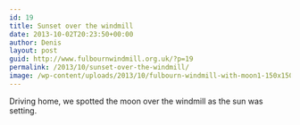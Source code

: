 ```yaml
---
id: 19
title: Sunset over the windmill
date: 2013-10-02T20:23:50+00:00
author: Denis
layout: post
guid: http://www.fulbournwindmill.org.uk/?p=19
permalink: /2013/10/sunset-over-the-windmill/
image: /wp-content/uploads/2013/10/fulbourn-windmill-with-moon1-150x150.jpg
---
```

Driving home, we spotted the moon over the windmill as the sun was setting.

